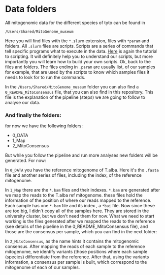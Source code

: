 # Data folders

All mitogenomic data for the different species of tyto can be found in 

```
/Users/Shared/MitoGenome_museum
```

Here you will find files with the `*.slurm` extension, files with `*param` and folders. All `.slurm` files are scripts. Scripts are a series of commands that tell specific programs what to execute in the data. [Here](https://astrobiomike.github.io/unix/scripting#our-first-script) is again the tutorial to scripting. It will definitely help you to understand our scripts, but more importantly you will learn how to build your own scripts.
Ok, back to the files and folders. The files ending in `.param` are usually list, of our samples for example, that are used by the scripts to know which samples files it needs to look for to run the commands.

In the `/Users/Shared/MitoGenome_museum` folder you can also find a `0_README_MitoConsensus` file, that you can also find in this repository. This file is the explanation of the pipeline (steps) we are going to follow to analyse our data.

### And finally the folders:

for now we have the following folders: 
- 0_DATA
- 1_Map
- 2_MitoConsensus

But while you follow the pipeline and run more analyses new folders will be generated. For now:

In `0_DATA` you have the reference mitogenome of T.alba. Here it's the `.fasta` file and another series of files, including the index, of the reference mitogenome.

In `1_Map` there are the `*.bam` files and their indexes. `*.bam` are generated after we map the reads to the T.alba ref mitogenome. these files hold the information of the position of where our reads mapped to the reference. Each sample has one `*.bam` file and its index , a `*bai` file. Now since these are too big, I didn't copy all of the samples here. They are stored in the university cluster, but we don't need them for now. What we need to start working is the files generated after we mapped the reads to the reference (see details of the pipeline in the 0_README_MitoConsensus file), and those are the consensus per sample, which you can find in the next folder:

In `2_MitoConsensus`, as the name hints it contains the mitogenomic consensus. After mapping the reads of each sample to the reference mitogenome, we identify variants (those positions where each sample (species) differentiate from the reference. After that, using the variants information, a consensus per sample is built, which correspond to the mitogenome of each of our samples.
